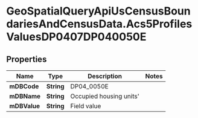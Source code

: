 # GeoSpatialQueryApiUsCensusBoundariesAndCensusData.Acs5ProfilesValuesDP0407DP040050E

## Properties

Name | Type | Description | Notes
------------ | ------------- | ------------- | -------------
**mDBCode** | **String** | DP04_0050E | 
**mDBName** | **String** | Occupied housing units&#39; | 
**mDBValue** | **String** | Field value | 


